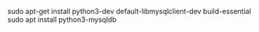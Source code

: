 sudo apt-get install python3-dev default-libmysqlclient-dev build-essential
sudo apt install python3-mysqldb